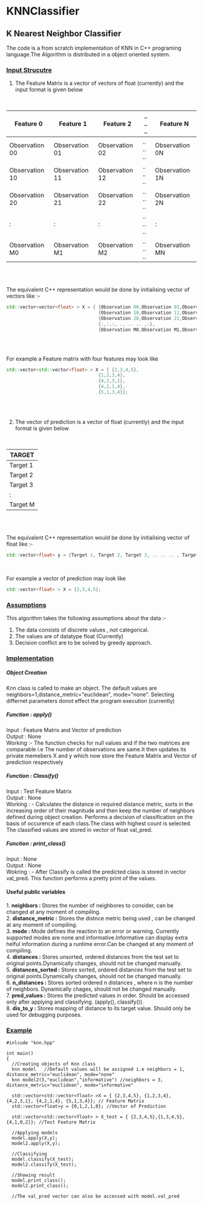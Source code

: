 # KNNClassifier
<h2>K Nearest Neighbor Classifier </h2>

The code is a from scratch implementation of KNN in C++ programing language.The Algorithm is distributed in a object oriented system.

<h3><u>Input Strucutre</u></h3>

1. The Feature Matrix is a vector of vectors of float (currently) and the input format is given below

<br>

| Feature 0 | Feature 1 | Feature 2 |  .. .. .. | Feature N |
| --------- | --------- | --------- | --------- | --------- |
| Observation 00 | Observation 01 | Observation 02|  .. .. .. | Observation 0N |
| Observation 10 | Observation 11 | Observation 12|  .. .. .. | Observation 1N |
| Observation 20 | Observation 21 | Observation 22|  .. .. .. | Observation 2N |
| : | : | :|  .. .. .. | : |
| Observation M0 | Observation M1 | Observation M2|  .. .. .. | Observation MN |

<br><br>

The equivalent C++ representation would be done by initialising vector of vectors like :-

```c++
std::vector<vector<float> > X = { {Observation 00,Observation 01,Observation 02,Observation 03, .. .. .., Observation 0N}, 
                                  {Observation 10,Observation 11,Observation 12,Observation 13, .. .. .., Observation 1N}, 
                                  {Observation 20,Observation 21,Observation 22,Observation 23, .. .. .., Observation 2N}, 
                                  {:,:,:, .. .. .. ,:},
                                  {Observation M0,Observation M1,Observation M2, .. .. .., Observation Mn}};
                                  
```
<br>

For example a Feature matrix with four features may look like


```c++
std::vector<std::vector<float> > X = { {2,3,4,5}, 
                                  {1,2,3,4}, 
                                  {4,2,3,1}, 
                                  {4,2,1,4}, 
                                  {5,1,3,4}};

```


<br><br>


2. The vector of prediction is a vector of float (currently) and the input format is given below
<br>


| TARGET | 
| --------- |
| Target 1 |
| Target 2 |
| Target 3 | 
| : |
| Target M |

<br><br>

The equivalent C++ representation would be done by initialising vector of float like :-

```c++
std::vector<float> y = {Target 1, Target 2, Target 3, .. .. .. , Target N};
```
<br>

For example a vector of prediction may look like


```c++
std::vector<float> > X = {2,3,4,5}; 


```

<h3><u>Assumptions</u></h3>

This algorithm takes the following assumptions about the data :-

1) The data consists of discrete values , not categorical.
2) The values are of datatype float (Currently)
3) Decision conflict are to be solved by greedy approach. 


<h3><u>Implementation</u></h3>

<h5>Object Creation</h5>
Knn class is called to make an object. The default values are neighbors=1,distance_metric="euclidean", mode="none". Selecting differnet parameters donot effect the program execution (currently)

<h5> Function : apply() </h5>
Input : Feature Matrix and Vector of prediction<br>
Output : None<br>
Working :- The function checks for null values and if the two matrices are comparable i.e The number of observations are same.It then updates its private memebers X and y which now store the Feature Matrix and Vector of prediction respectively<br>

<h5> Function : Classify()</h5>
Input : Test Feature Matrix<br>
Output : None <br>
Working : - Calculates the distance in required distance metric, sorts in the increasing order of their magnitude and then keep the number of neighbors defined during object creation. Performs a decision  of classification on the basis of occurence of each class.The class with highest count is selected. The classified values are stored in vector of float val_pred.

<h5> Function : print_class()</h5>
Input : None<br>
Output : None<br>
Wokring : - After Classify is called the predicted class is stored in vector val_pred. This function performs a pretty print of the values.

<h4>Useful public variables</h4>
 1. <b>neighbors : </b> Stores the number of neighbores to consider, can be changed at any moment of compiling.<br>
 2. <b>distance_metric :</b> Stores the distnce metric being used , can be changed at any moment of compiling.<br>
 3. <b> mode : </b> Mode defines the reaction to an error or warning. Currently supported modes are none and informative.Informative can display extra helful information during a runtime error.Can be changed at any moment of compiling.<br>
 4. <b>distances : </b> Stores unsorted, ordered distances from the test set to original points.Dynamically changes, should not be changed manually.<br>
 5. <b>distances_sorted : </b> Stores sorted, ordered distances from the test set to original points.Dynamically changes, should not be changed manually.<br>
 6. <b> n_distances : </b> Stores sorted ordered n distances , where n is the number of neighbors. Dynamically chages, should not be changed manually.<br>
 7. <b> pred_values : </b> Stores the predicted values in order. Should be accessed only after applying and classifying. (apply(), classify()).<br>
 8. <b> dis_to_y : </b> Stores mapping of distance to its target value. Should only be used for debugging purposes.<br>


<h3><u>Example</u></h3>

```
#inlcude "knn.hpp"

int main()
{
  //Creating objects of Knn class
  knn model   //Default values will be assigned i.e neighbors = 1, distance_metric="euclidean", mode="none"
  knn model2(3,"euclidean","informative") //neighbors = 3,  distance_metric="euclidean", mode="informative"
  
  std::vector<std::vector<float> >X = { {2,3,4,5}, {1,2,3,4}, {4,2,3,1}, {4,2,1,4}, {5,1,3,4}}; // Feature Matrix
  std::vector<float>y = {0,1,2,1,0}; //Vector of Prediction
  
  std::vector<std::vector<float> > X_test = { {2,3,4,5},{1,3,4,5},{4,1,0,2}}; //Test Feature Matrix
  
  //Applying models
  model.apply(X,y);
  model2.apply(X,y);
  
  //Classifying
  model.classify(X_test);
  model2.classify(X_test);
  
  //Showing result
  model.print_class();
  model2.print_class();
  
  //The val_pred vector can also be accessed with model.val_pred
  
  ```
  



